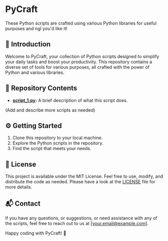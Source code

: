 # PyCraft

These Python scripts are crafted using various Python libraries for useful purposes and ngl you'd like it!

## 🚀 Introduction

Welcome to PyCraft, your collection of Python scripts designed to simplify your daily tasks and boost your productivity. This repository contains a diverse set of tools for various purposes, all crafted with the power of Python and various libraries.

## 📂 Repository Contents

- **[script_1.py](script_1.py):** A brief description of what this script does.

(Add and describe more scripts as needed)

## ⚙️ Getting Started

1. Clone this repository to your local machine.
2. Explore the Python scripts in the repository.
3. Find the script that meets your needs.


## 📝 License

This project is available under the MIT License. Feel free to use, modify, and distribute the code as needed. Please have a look at the [LICENSE](LICENSE) file for more details.

## 📬 Contact

If you have any questions, or suggestions, or need assistance with any of the scripts, feel free to reach out to us at [your.email@example.com].

Happy coding with PyCraft! 🔮
